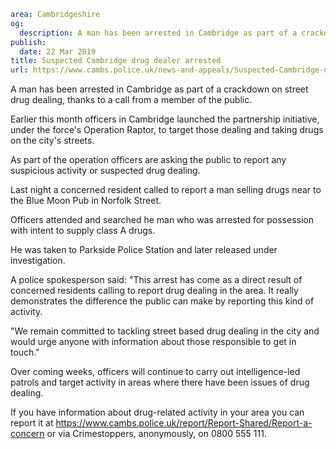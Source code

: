 ```yaml
area: Cambridgeshire
og:
  description: A man has been arrested in Cambridge as part of a crackdown on street drug dealing, thanks to a call from a member of the public.
publish:
  date: 22 Mar 2019
title: Suspected Cambridge drug dealer arrested
url: https://www.cambs.police.uk/news-and-appeals/Suspected-Cambridge-drug-dealer-arrested
```

A man has been arrested in Cambridge as part of a crackdown on street drug dealing, thanks to a call from a member of the public.

Earlier this month officers in Cambridge launched the partnership initiative, under the force's Operation Raptor, to target those dealing and taking drugs on the city's streets.

As part of the operation officers are asking the public to report any suspicious activity or suspected drug dealing.

Last night a concerned resident called to report a man selling drugs near to the Blue Moon Pub in Norfolk Street.

Officers attended and searched he man who was arrested for possession with intent to supply class A drugs.

He was taken to Parkside Police Station and later released under investigation.

A police spokesperson said: "This arrest has come as a direct result of concerned residents calling to report drug dealing in the area. It really demonstrates the difference the public can make by reporting this kind of activity.

"We remain committed to tackling street based drug dealing in the city and would urge anyone with information about those responsible to get in touch."

Over coming weeks, officers will continue to carry out intelligence-led patrols and target activity in areas where there have been issues of drug dealing.

If you have information about drug-related activity in your area you can report it at https://www.cambs.police.uk/report/Report-Shared/Report-a-concern or via Crimestoppers, anonymously, on 0800 555 111.
